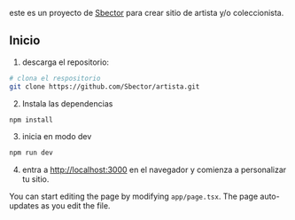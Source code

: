 
este es un proyecto de [Sbector](https://sbector.com/) para crear sitio de artista y/o coleccionista.

## Inicio

1. descarga el repositorio:

```bash
# clona el respositorio
git clone https://github.com/Sbector/artista.git
```

2. Instala las dependencias

```bash
npm install
```

3. inicia en modo dev

```bash
npm run dev
```

4. entra a [http://localhost:3000](http://localhost:3000) en el navegador y comienza a personalizar tu sitio.

You can start editing the page by modifying `app/page.tsx`. The page auto-updates as you edit the file.